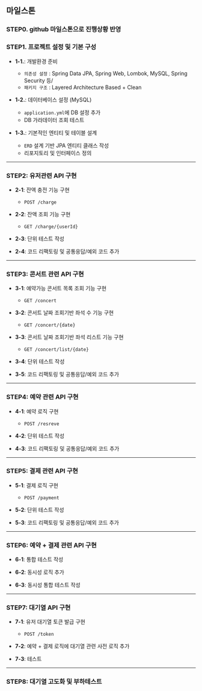 ## 마일스톤

### STEP0. **github 마일스톤으로 진행상황 반영**
### STEP1. **프로젝트 설정 및 기본 구성**
- **1-1.**: 개발환경 준비
    - `의존성 설정` : Spring Data JPA, Spring Web, Lombok, MySQL, Spring Security 등/
    - `패키지 구조` : Layered Architecture Based + Clean


- **1-2.**: 데이터베이스 설정 (MySQL)
    - `application.yml`에 DB 설정 추가
    - DB 가라데이터 조회 테스트


- **1-3.**: 기본적인 엔티티 및 테이블 설계
    - `ERD` 설계 기반 JPA 엔티티 클래스 작성
    - 리포지토리 및 인터페이스 정의

---

### STEP2: **유저관련 API 구현**
- **2-1**: 잔액 충전 기능 구현
    - `POST /charge` 

  
- **2-2**: 잔액 조회 기능 구현
    - `GET /charge/{userId}`


- **2-3**: 단위 테스트 작성

  
- **2-4**: 코드 리팩토링 및 공통응답/예외 코드 추가 


---

### STEP3: **콘서트 관련 API 구현**
- **3-1**: 예약가능 콘서트 목록 조회 기능 구현
    - `GET /concert` 


- **3-2**: 콘서트 날짜 조회기반 좌석 수 기능 구현
  - `GET /concert/{date}`


- **3-3**: 콘서트 날짜 조회기반 좌석 리스트 기능 구현
  - `GET /concert/list/{date}`


- **3-4**: 단위 테스트 작성


- **3-5**: 코드 리팩토링 및 공통응답/예외 코드 추가


---


### STEP4: **예약 관련 API 구현**
- **4-1**: 예약 로직 구현
    - `POST /resreve`

- **4-2**: 단위 테스트 작성


- **4-3**: 코드 리팩토링 및 공통응답/예외 코드 추가


---


### STEP5: **결제 관련 API 구현**
- **5-1**: 결제 로직 구현
  - `POST /payment`

- **5-2**: 단위 테스트 작성


- **5-3**: 코드 리팩토링 및 공통응답/예외 코드 추가


---


### STEP6: **예약 + 결제 관련 API 구현**
- **6-1**: 통합 테스트 작성


- **6-2**: 동시성 로직 추가


- **6-3**: 동시성 통합 테스트 작성


---


### STEP7: **대기열 API 구현**
- **7-1**: 유저 대기열 토큰 발급 구현
  -  `POST /token`


- **7-2**: 예약 + 결제 로직에 대기열 관련 사전 로직 추가


- **7-3**: 테스트 

---


### STEP8: **대기열 고도화 및 부하테스트**

